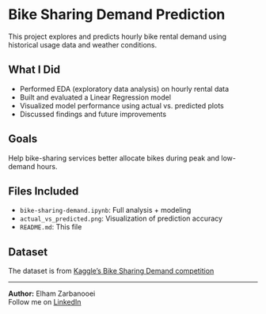 # Bike Sharing Demand Prediction 
This project explores and predicts hourly bike rental demand using historical usage data and weather conditions.

## What I Did
- Performed EDA (exploratory data analysis) on hourly rental data
- Built and evaluated a Linear Regression model
- Visualized model performance using actual vs. predicted plots
- Discussed findings and future improvements

## Goals
Help bike-sharing services better allocate bikes during peak and low-demand hours.

## Files Included
- `bike-sharing-demand.ipynb`: Full analysis + modeling
- `actual_vs_predicted.png`: Visualization of prediction accuracy
- `README.md`: This file

## Dataset
The dataset is from [Kaggle’s Bike Sharing Demand competition](https://www.kaggle.com/c/bike-sharing-demand/data)

---

**Author:** Elham Zarbanooei  
Follow me on [LinkedIn](https://www.linkedin.com/in/elhamzarbanooei/)
